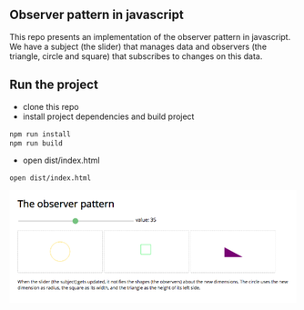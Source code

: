 ## Observer pattern in javascript

This repo presents an implementation of the observer pattern in javascript. We have a subject (the slider) that manages data and observers (the triangle, circle and square) that subscribes to changes on this data.

## Run the project

- clone this repo
- install project dependencies and build project

```
npm run install
npm run build
```

- open dist/index.html
```
open dist/index.html
```

![screenshot](./screenshot.png)
